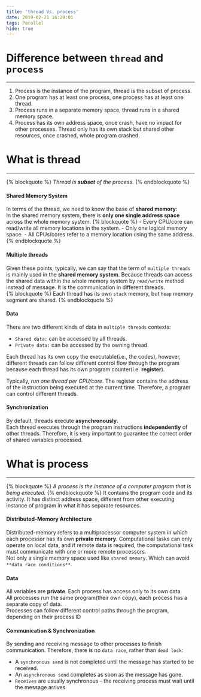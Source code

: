 ```yaml
---
title: 'thread Vs. process'
date: 2019-02-21 16:29:01
tags: Parallel
hide: true
---
```


# Difference between `thread` and `process`
---
1. Process is the instance of the program, thread is the subset of process.
2. One program has at least one process, one process has at least one thread.
3. Process runs in a separate memory space, thread runs in a shared memory space.
4. Process has its own address space, once crash, have no impact for other processes. Thread only has its own stack but shared other resources, once crashed, whole program crashed.

# What is thread
---
{% blockquote %}
	*Thread is **subset** of the process.*
{% endblockquote %}

#### Shared Memory System
In terms of the thread, we need to know the base of **shared memory**:  
In the shared memory system, there is **only one single address space** across the whole memory system.
{% blockquote %}
	- Every CPU/core can read/write all memory locations in the system.
	- Only one logical memory space.
	- All CPUs/cores refer to a memory location using the same address.
{% endblockquote %}
#### Multiple threads
Given these points, typically, we can say that the term of `multiple threads` is mainly used in the **shared memory system**. Because threads can access the shared data within the whole memory system by `read/write` method instead of message. It is the communication in different threads.  
{% blockquote %}
	Each thread has its own `stack` memory, but `heap` memory segment are shared.
{% endblockquote %}
#### Data
There are two different kinds of data in `multiple threads` contexts:
- `Shared data:` can be accessed by all threads.
- `Private data:` can be accessed by the owning thread.

Each thread has its own copy the executable(i.e., the codes), however, different threads can follow different control flow through the program because each thread has its own program counter(i.e. **register**).
  
Typically, *run one thread per CPU/core*. The register contains the address of the instruction being executed at the current time. Therefore, a program can control different threads.

#### Synchronization
By default, threads execute **asynchronously**.  
Each thread executes through the program instructions **independently** of other threads. Therefore, it is very important to guarantee the correct order of shared variables processed.

# What is process
---
{% blockquote %}
	*A process is the instance of a computer program that is being executed.*
{% endblockquote %}
It contains the program code and its activity. It has distinct address space, different from other executing instance of program in what it has separate resources.

#### Distributed-Memory Architecture
Distributed-memory refers to a multiprocessor computer system in which each processor has its own **private memory**. Computational tasks can only operate on local data, and if remote data is required, the computational task must communicate with one or more remote processors.  
Not only a single memory space used like `shared memory`. Which can avoid `**data race conditions**`.

#### Data
All variables are **private**. Each process has access only to its own data.  
All processes run the same program(their own copy), each process has a separate copy of data.  
Processes can follow different control paths through the program, depending on their process ID

#### Communication & Synchronization
By sending and receiving message to other processes to finish communication. Therefore, there is no `data race`, rather than `dead lock`:
- A `synchronous send` is not completed until the message has started to be received.
- An `asynchronous send` completes as soon as the message has gone.
- `Receives` are usually synchronous - the receiving process must wait until the message arrives




















